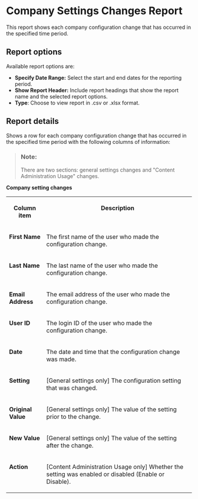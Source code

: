 <!-- loio71cc82e0a50543df9c5b1bf41dd10569 -->

# Company Settings Changes Report

This report shows each company configuration change that has occurred in the specified time period.



<a name="loio71cc82e0a50543df9c5b1bf41dd10569__section_yt1_vxv_ptb"/>

## Report options

Available report options are:

-   **Specify Date Range:** Select the start and end dates for the reporting period.
-   **Show Report Header:** Include report headings that show the report name and the selected report options.
-   **Type**: Choose to view report in .csv or .xlsx format.



<a name="loio71cc82e0a50543df9c5b1bf41dd10569__section_a51_vxv_ptb"/>

## Report details

Shows a row for each company configuration change that has occurred in the specified time period with the following columns of information:

> ### Note:  
> There are two sections: general settings changes and "Content Administration Usage" changes.

**Company setting changes**


<table>
<tr>
<th valign="top">

Column item



</th>
<th valign="top">

Description



</th>
</tr>
<tr>
<td valign="top">

**First Name** 



</td>
<td valign="top">

The first name of the user who made the configuration change.



</td>
</tr>
<tr>
<td valign="top">

**Last Name** 



</td>
<td valign="top">

The last name of the user who made the configuration change.



</td>
</tr>
<tr>
<td valign="top">

**Email Address** 



</td>
<td valign="top">

The email address of the user who made the configuration change.



</td>
</tr>
<tr>
<td valign="top">

**User ID** 



</td>
<td valign="top">

The login ID of the user who made the configuration change.



</td>
</tr>
<tr>
<td valign="top">

**Date** 



</td>
<td valign="top">

The date and time that the configuration change was made.



</td>
</tr>
<tr>
<td valign="top">

**Setting** 



</td>
<td valign="top">

\[General settings only\] The configuration setting that was changed.



</td>
</tr>
<tr>
<td valign="top">

**Original Value** 



</td>
<td valign="top">

\[General settings only\] The value of the setting prior to the change.



</td>
</tr>
<tr>
<td valign="top">

**New Value** 



</td>
<td valign="top">

\[General settings only\] The value of the setting after the change.



</td>
</tr>
<tr>
<td valign="top">

**Action** 



</td>
<td valign="top">

\[Content Administration Usage only\] Whether the setting was enabled or disabled \(Enable or Disable\).



</td>
</tr>
</table>

